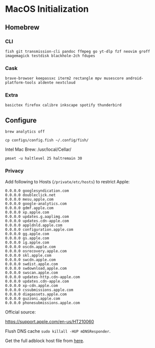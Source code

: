 # MacOS Initialization

## Homebrew

### CLI

```
fish git transmission-cli pandoc ffmpeg go yt-dlp fzf neovim groff imagemagick testdisk blackhole-2ch fdupes
```

### Cask

```
brave-browser keepassxc iterm2 rectangle mpv musescore android-platform-tools aldente nextcloud
```

### Extra

```
basictex firefox calibre inkscape spotify thunderbird
```

## Configure

`brew analytics off`

`cp configs/config.fish ~/.config/fish/`

Intel Mac Brew: /usr/local/Cellar/

```
pmset -u haltlevel 25 haltremain 30
```

### Privacy

Add following to Hosts (`/private/etc/hosts`) to restrict Apple:

```
0.0.0.0 googlesyndication.com
0.0.0.0 doubleclick.net
0.0.0.0 mesu.apple.com
0.0.0.0 google-analytics.com
0.0.0.0 gdmf.apple.com
0.0.0.0 xp.apple.com
0.0.0.0 updates.g.aaplimg.com
0.0.0.0 updates.cdn-apple.com
0.0.0.0 appldnld.apple.com
0.0.0.0 configuration.apple.com
0.0.0.0 gg.apple.com
0.0.0.0 gs.apple.com
0.0.0.0 ig.apple.com
0.0.0.0 oscdn.apple.com
0.0.0.0 osrecovery.apple.com
0.0.0.0 skl.apple.com
0.0.0.0 swcdn.apple.com
0.0.0.0 swdist.apple.com
0.0.0.0 swdownload.apple.com
0.0.0.0 swscan.apple.com
0.0.0.0 updates-http.cdn-apple.com
0.0.0.0 updates.cdn-apple.com
0.0.0.0 xp-cdn.apple.com
0.0.0.0 cssubmissions.apple.com
0.0.0.0 diagassets.apple.com
0.0.0.0 guzzoni.apple.com
0.0.0.0 phonesubmissions.apple.com
```

Official source:

https://support.apple.com/en-us/HT210060

Flush DNS cache `sudo killall -HUP mDNSResponder`.

Get the full adblock host file from [here](https://github.com/StevenBlack/hosts).
